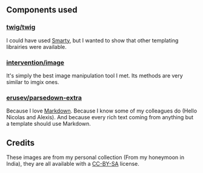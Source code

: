 ## Components used

### [twig/twig](https://github.com/twigphp/Twig)

I could have used [Smarty](https://github.com/smarty-php/smarty),
but I wanted to show that other templating librairies were available.

### [intervention/image](http://image.intervention.io/)

It's simply the best image manipulation tool I met.
Its methods are very similar to imgix ones.

### [erusev/parsedown-extra](https://github.com/erusev/parsedown-extra)

Because I love [Markdown](https://daringfireball.net/projects/markdown/). Because I know some of my colleagues do
(Hello Nicolas and Alexis). And because every rich text coming from 
anything but a template should use Markdown.

## Credits

These images are from my personal collection
(From my honeymoon in India), they are all
available with a [CC-BY-SA](https://creativecommons.org/licenses/by-sa/4.0/) license.